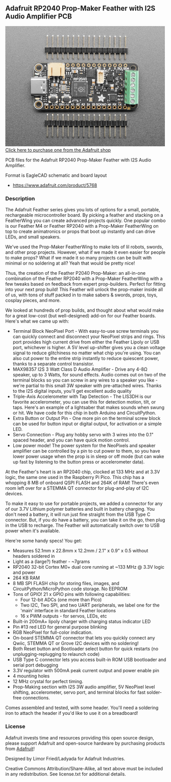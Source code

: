 ## Adafruit RP2040 Prop-Maker Feather with I2S Audio Amplifier PCB

<a href="http://www.adafruit.com/products/5768"><img src="assets/5768-00.jpg?raw=true" width="500px"><br/>
Click here to purchase one from the Adafruit shop</a>

PCB files for the Adafruit RP2040 Prop-Maker Feather with I2S Audio Amplifier. 

Format is EagleCAD schematic and board layout
* https://www.adafruit.com/product/5768

### Description

The Adafruit Feather series gives you lots of options for a small, portable, rechargeable microcontroller board. By picking a feather and stacking on a FeatherWing you can create advanced projects quickly. One popular combo is our Feather M4 or Feather RP2040 with a Prop-Maker FeatherWing on top to create animatronics or props that boot up instantly and can drive LEDs, and small speakers.

We've used the Prop-Maker FeatherWing to make lots of lil robots, swords, and other prop projects. However, what if we made it even easier for people to make props? What if we made it so many projects can be built with minimal or no soldering at all? Yeah that would be pretty nice!

Thus, the creation of the Feather P2040 Prop-Maker: an all-in-one combination of the Feather RP2040 with a Prop-Maker FeatherWing with a few tweaks based on feedback from expert prop-builders. Perfect for fitting into your next prop build! This Feather will unlock the prop-maker inside all of us, with tons of stuff packed in to make sabers & swords, props, toys, cosplay pieces, and more.

We looked at hundreds of prop builds, and thought about what would make for a great low-cost (but well-designed) add-on for our Feather boards. Here's what we came up with:

* Terminal Block NeoPixel Port - With easy-to-use screw terminals you can quickly connect and disconnect your NeoPixel strips and rings. This port provides high current drive from either the Feather Lipoly or USB port, whichever is higher. A 5V level up-shifter gives you a clean voltage signal to reduce glitchiness no matter what chip you're using. You can also cut power to the entire strip instantly to reduce quiescent power, thanks to a separate control transistor.
* MAX98357 I2S 3 Watt Class D Audio Amplifier - Drive any 4-8Ω speaker, up to 3 Watts, for sound effects. Audio comes out on two of the terminal blocks so you can screw in any wires to a speaker you like - we're partial to this small 3W speaker with pre-attached wires. Thanks to the I2S digital inputs, you'll get excellent audio quality
* Triple-Axis Accelerometer with Tap Detection - The LIS3DH is our favorite accelerometer, you can use this for detection motion, tilt, or taps. Here's an example of a lightsaber that makes sounds when swung or hit. We have code for this chip in both Arduino and CircuitPython.
* Extra Button or Output Pin - One more pin on the terminal screw block can be used for button input or digital output, for activation or a simple LED.
* Servo Connection - Plug any hobby servo with 3 wires into the 0.1" spaced header, and you can have quick motion control.
* Low power mode! The power system for the NeoPixels and speaker amplifier can be controlled by a pin to cut power to them, so you have lower power usage when the prop is in sleep or off mode (but can wake up fast by listening to the button press or accelerometer data).

At the Feather's heart is an RP2040 chip, clocked at 133 MHz and at 3.3V logic, the same one used in the Raspberry Pi Pico. This chip has a whopping 8 MB of onboard QSPI FLASH and 264K of RAM!  There's even room left over for a STEMMA QT connector for plug-and-play of I2C devices.

To make it easy to use for portable projects, we added a connector for any of our 3.7V Lithium polymer batteries and built in battery charging. You don't need a battery, it will run just fine straight from the USB Type C connector. But, if you do have a battery, you can take it on the go, then plug in the USB to recharge. The Feather will automatically switch over to USB power when it's available.

Here're some handy specs! You get:

* Measures 52.1mm x 22.8mm x 12.2mm / 2.1" x 0.9" x 0.5 without headers soldered in
* Light as a (large?) feather - ~7grams
* RP2040 32-bit Cortex M0+ dual core running at ~133 MHz @ 3.3V logic and power
* 264 KB RAM
* 8 MB SPI FLASH chip for storing files, images, and CircuitPython/MicroPython code storage. No EEPROM
* Tons of GPIO! 21 x GPIO pins with following capabilities:
	* Four 12-bit ADCs (one more than Pico)
	* Two I2C, Two SPI, and two UART peripherals, we label one for the 'main' interface in standard Feather locations
	* 16 x PWM outputs - for servos, LEDs, etc
* Built-in 200mA+ lipoly charger with charging status indicator LED
* Pin #13 red LED for general purpose blinking
* RGB NeoPixel for full-color indication.
* On-board STEMMA QT connector that lets you quickly connect any Qwiic, STEMMA QT or Grove I2C devices with no soldering!
* Both Reset button and Bootloader select button for quick restarts (no unplugging-replugging to relaunch code)
* USB Type C connector lets you access built-in ROM USB bootloader and serial port debugging
* 3.3V regulator with 500mA peak current output and power enable pin
* 4 mounting holes
* 12 MHz crystal for perfect timing.
* Prop-Making section with I2S 3W audio amplifier, 5V NeoPixel level shifting, accelerometer, servo port, and terminal blocks for fast solder-free connections.

Comes assembled and tested, with some header. You'll need a soldering iron to attach the header if you'd like to use it on a breadboard!

### License

Adafruit invests time and resources providing this open source design, please support Adafruit and open-source hardware by purchasing products from [Adafruit](https://www.adafruit.com)!

Designed by Limor Fried/Ladyada for Adafruit Industries.

Creative Commons Attribution/Share-Alike, all text above must be included in any redistribution. 
See license.txt for additional details.
